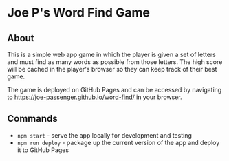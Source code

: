 # Joe P's Word Find Game

## About
This is a simple web app game in which the player is given a set of letters and must find as many words as possible from those letters.
The high score will be cached in the player's browser so they can keep track of their best game.

The game is deployed on GitHub Pages and can be accessed by navigating to https://joe-passenger.github.io/word-find/ in your browser.

## Commands

* `npm start` - serve the app locally for development and testing
* `npm run deploy` - package up the current version of the app and deploy it to GitHub Pages
